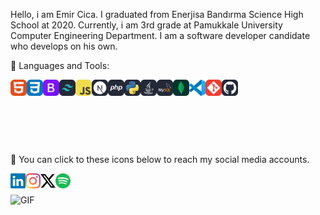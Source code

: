 Hello, i am Emir Cica. I graduated from Enerjisa Bandırma Science High School at 2020. Currently, i am 3rd grade at Pamukkale University Computer Engineering Department.
I am a software developer candidate who develops on his own.

🔧 Languages and Tools:



[<img align="left" alt="HTML" width="26px" src="https://github.com/tandpfun/skill-icons/blob/main/icons/HTML.svg" />][HTML]
[<img align="left" alt="CSS" width="26px" src="https://github.com/tandpfun/skill-icons/blob/main/icons/CSS.svg" />][CSS]
[<img align="left" alt="Bootstrap" width="26px" src="https://github.com/tandpfun/skill-icons/blob/main/icons/Bootstrap.svg" />][Bootstrap]
[<img align="left" alt="Tailwind" width="26px" src="https://github.com/tandpfun/skill-icons/blob/main/icons/TailwindCSS-Dark.svg" />][Tailwind]
[<img align="left" alt="JavaScript" width="26px" src="https://github.com/tandpfun/skill-icons/blob/main/icons/JavaScript.svg" />][JavaScript]
[<img align="left" alt="Next.js" width="26px" src="https://github.com/tandpfun/skill-icons/blob/main/icons/NextJS-Dark.svg" />][Next.js]
[<img align="left" alt="PHP" width="26px" src="https://github.com/tandpfun/skill-icons/blob/main/icons/PHP-Dark.svg" />][PHP]
[<img align="left" alt="Python" width="26px" src="https://github.com/tandpfun/skill-icons/blob/main/icons/Python-Dark.svg" />][Python]
[<img align="left" alt="Java" width="26px" src="https://github.com/tandpfun/skill-icons/blob/main/icons/Java-Dark.svg" />][Java]
[<img align="left" alt="MySQL" width="26px" src="https://github.com/tandpfun/skill-icons/blob/main/icons/MySQL-Dark.svg" />][MySQL]
[<img align="left" alt="MongoDB" width="26px" src="https://github.com/tandpfun/skill-icons/blob/main/icons/MongoDB.svg" />][MongoDB]
[<img align="left" alt="Visual Studio Code" width="26px" src="https://raw.githubusercontent.com/github/explore/80688e429a7d4ef2fca1e82350fe8e3517d3494d/topics/visual-studio-code/visual-studio-code.png" />][vsCode]
[<img align="left" alt="Git" width="26px" src="https://github.com/tandpfun/skill-icons/blob/main/icons/Git.svg" />][Git]
[<img align="left" alt="GitHub" width="26px" src="https://github.com/tandpfun/skill-icons/blob/main/icons/Github-Dark.svg" />][github]



<br/>
<br/>
<br />

[HTML]: https://html.com
[CSS]: https://css3.com
[Git]: https://git-scm.com
[Bootstrap]: https://getbootstrap.com
[Tailwind]: https://tailwindcss.com
[JavaScript]: https://javascript.com
[Next.js]: https://nextjs.org
[Python]: https://www.python.org
[Java]: https://www.java.com/
[PHP]: https://www.php.net
[MySQL]: https://www.mysql.com
[MongoDB]: https://www.mongodb.com
[vsCode]: https://code.visualstudio.com/
[github]: https://github.com/DrXendria


<br/>
<br/>
<br />
<br />
 📩 You can click to these icons below to reach my social media accounts.

[<img align="left" height="24" width="24px" src="https://github.com/CLorant/readme-social-icons/blob/main/medium/colored/linkedin.svg" />][linkedin]
[<img align="left" height="24" width="24px" src="https://github.com/CLorant/readme-social-icons/blob/main/medium/colored/instagram.svg" />][instagram]
[<img align="left" height="24" width="24px" src="https://github.com/CLorant/readme-social-icons/blob/main/medium/colored/twitter-x.svg" />][x]
[<img align="left" height="24" width="24px" src="https://github.com/CLorant/readme-social-icons/blob/main/medium/colored/spotify.svg" />][spotify]







<br />


[instagram]: https://www.instagram.com/emircica/
[linkedin]: https://www.linkedin.com/in/emircica-2848a0218/
[x]: https://x.com/emircica
[spotify]: https://open.spotify.com/user/shadowemir121?si=563b4e51c4684578


<br />



<img align="left" alt="GIF" src="https://github.com/abhisheknaiidu/abhisheknaiidu/blob/master/code.gif?raw=true" width="500" height="320" />























